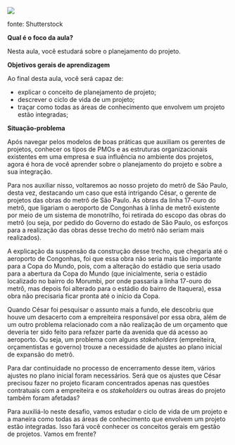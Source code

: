 [![](https://ampli-images.s3.amazonaws.com/production/c8075f15-44aa-439f-bd6a-529e63655dd4/original)](https://ampli-images.s3.amazonaws.com/production/c8075f15-44aa-439f-bd6a-529e63655dd4/original)

fonte: Shutterstock

**Qual é o foco da aula?**

Nesta aula, você estudará sobre o planejamento do projeto.

**Objetivos gerais de aprendizagem**

Ao final desta aula, você será capaz de:

- explicar o conceito de planejamento de projeto;
- descrever o ciclo de vida de um projeto;
- traçar como todas as áreas de conhecimento que envolvem um projeto estão integradas;

**Situação-problema**

Após navegar pelos modelos de boas práticas que auxiliam os gerentes de projetos, conhecer os tipos de PMOs e as estruturas organizacionais existentes em uma empresa e sua influência no ambiente dos projetos, agora é hora de você aprender sobre o planejamento do projeto e sobre a sua integração.

Para nos auxiliar nisso, voltaremos ao nosso projeto do metrô de São Paulo, desta vez, destacando um caso que está intrigando César, o gerente de projetos das obras do metrô de São Paulo. As obras da linha 17-ouro do metrô, que ligariam o aeroporto de Congonhas à linha de metrô existente por meio de um sistema de monotrilho, foi retirada do escopo das obras do metrô (ou seja, por pedido do Governo do estado de São Paulo, os esforços para a realização das obras desse trecho do metrô não seriam mais realizados).

A explicação da suspensão da construção desse trecho, que chegaria até o aeroporto de Congonhas, foi que essa obra não seria mais tão importante para a Copa do Mundo, pois, com a alteração do estádio que seria usado para a abertura da Copa do Mundo (que inicialmente, seria o estádio localizado no bairro do Morumbi, por onde passaria a linha 17-ouro do metrô, mas depois foi alterado para o estádio do bairro de Itaquera), essa obra não precisaria ficar pronta até o início da Copa.

Quando César foi pesquisar o assunto mais a fundo, ele descobriu que houve um desacerto com a empreiteira responsável por essa obra, além de um outro problema relacionado com a não realização de um orçamento que deveria ter sido feito para refazer parte da avenida que dá acesso ao aeroporto. Ou seja, um problema com alguns _stakeholders_ (empreiteira, orçamentistas e governo) trouxe a necessidade de ajustes ao plano inicial de expansão do metrô.

Para dar continuidade no processo de encerramento desse item, vários ajustes no plano inicial foram necessários. Será que os ajustes que César precisou fazer no projeto ficaram concentrados apenas nas questões contratuais com a empreiteira e os _stakeholders_ ou outras áreas do projeto também foram afetadas?

Para auxiliá-lo neste desafio, vamos estudar o ciclo de vida de um projeto e a maneira como todas as áreas de conhecimento que envolvem um projeto estão integradas. Isso fará você conhecer os conceitos gerais em gestão de projetos. Vamos em frente?